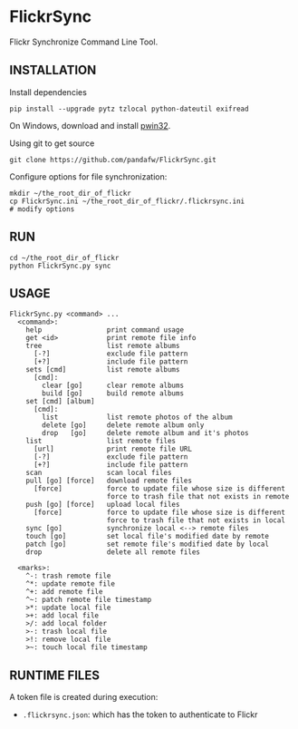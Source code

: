  FlickrSync
=============

Flickr Synchronize Command Line Tool.


 INSTALLATION
---------------

Install dependencies

    pip install --upgrade pytz tzlocal python-dateutil exifread 

On Windows, download and install [pwin32](https://sourceforge.net/projects/pywin32/).

Using git to get source

    git clone https://github.com/pandafw/FlickrSync.git
    
Configure options for file synchronization:

    mkdir ~/the_root_dir_of_flickr
    cp FlickrSync.ini ~/the_root_dir_of_flickr/.flickrsync.ini
    # modify options
    

 RUN
-----

    cd ~/the_root_dir_of_flickr
    python FlickrSync.py sync


 USAGE
-------

    FlickrSync.py <command> ...
      <command>:
        help                print command usage
        get <id>            print remote file info
        tree                list remote albums
          [-?]              exclude file pattern
          [+?]              include file pattern
        sets [cmd]          list remote albums
          [cmd]:
            clear [go]      clear remote albums
            build [go]      build remote albums
        set [cmd] [album]
          [cmd]:
            list            list remote photos of the album
            delete [go]     delete remote album only
            drop   [go]     delete remote album and it's photos
        list                list remote files
          [url]             print remote file URL
          [-?]              exclude file pattern
          [+?]              include file pattern
        scan                scan local files
        pull [go] [force]   download remote files
          [force]           force to update file whose size is different
                            force to trash file that not exists in remote
        push [go] [force]   upload local files
          [force]           force to update file whose size is different
                            force to trash file that not exists in local
        sync [go]           synchronize local <--> remote files
        touch [go]          set local file's modified date by remote
        patch [go]          set remote file's modified date by local
        drop                delete all remote files
    
      <marks>:
        ^-: trash remote file
        ^*: update remote file
        ^+: add remote file
        ^~: patch remote file timestamp
        >*: update local file
        >+: add local file
        >/: add local folder
        >-: trash local file
        >!: remove local file
        >~: touch local file timestamp


 RUNTIME FILES
--------------------
A token file is created during execution:

* `.flickrsync.json`: which has the token to authenticate to Flickr
